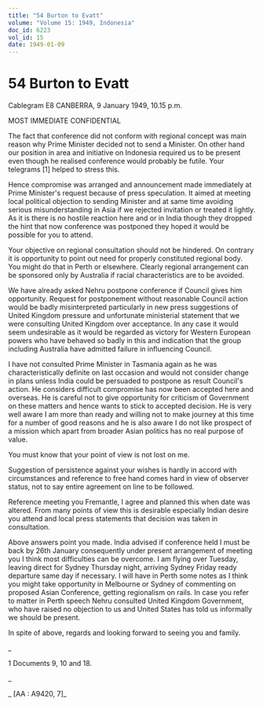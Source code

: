 ```yaml
---
title: "54 Burton to Evatt"
volume: "Volume 15: 1949, Indonesia"
doc_id: 6223
vol_id: 15
date: 1949-01-09
---
```


# 54 Burton to Evatt

Cablegram E8 CANBERRA, 9 January 1949, 10.15 p.m.

MOST IMMEDIATE CONFIDENTIAL

The fact that conference did not conform with regional concept was main reason why Prime Minister decided not to send a Minister. On other hand our position in area and initiative on Indonesia required us to be present even though he realised conference would probably be futile. Your telegrams [1] helped to stress this.

Hence compromise was arranged and announcement made immediately at Prime Minister's request because of press speculation. It aimed at meeting local political objection to sending Minister and at same time avoiding serious misunderstanding in Asia if we rejected invitation or treated it lightly. As it is there is no hostile reaction here and or in India though they dropped the hint that now conference was postponed they hoped it would be possible for you to attend.

Your objective on regional consultation should not be hindered. On contrary it is opportunity to point out need for properly constituted regional body. You might do that in Perth or elsewhere. Clearly regional arrangement can be sponsored only by Australia if racial characteristics are to be avoided.

We have already asked Nehru postpone conference if Council gives him opportunity. Request for postponement without reasonable Council action would be badly misinterpreted particularly in new press suggestions of United Kingdom pressure and unfortunate ministerial statement that we were consulting United Kingdom over acceptance. In any case it would seem undesirable as it would be regarded as victory for Western European powers who have behaved so badly in this and indication that the group including Australia have admitted failure in influencing Council.

I have not consulted Prime Minister in Tasmania again as he was characteristically definite on last occasion and would not consider change in plans unless India could be persuaded to postpone as result Council's action. He considers difficult compromise has now been accepted here and overseas. He is careful not to give opportunity for criticism of Government on these matters and hence wants to stick to accepted decision. He is very well aware I am more than ready and willing not to make journey at this time for a number of good reasons and he is also aware I do not like prospect of a mission which apart from broader Asian politics has no real purpose of value.

You must know that your point of view is not lost on me.

Suggestion of persistence against your wishes is hardly in accord with circumstances and reference to free hand comes hard in view of observer status, not to say entire agreement on line to be followed.

Reference meeting you Fremantle, I agree and planned this when date was altered. From many points of view this is desirable especially Indian desire you attend and local press statements that decision was taken in consultation.

Above answers point you made. India advised if conference held I must be back by 26th January consequently under present arrangement of meeting you I think most difficulties can be overcome. I am flying over Tuesday, leaving direct for Sydney Thursday night, arriving Sydney Friday ready departure same day if necessary. I will have in Perth some notes as I think you might take opportunity in Melbourne or Sydney of commenting on proposed Asian Conference, getting regionalism on rails. In case you refer to matter in Perth speech Nehru consulted United Kingdom Government, who have raised no objection to us and United States has told us informally we should be present.

In spite of above, regards and looking forward to seeing you and family.

_

1 Documents 9, 10 and 18.

_

_ [AA : A9420, 7]_

